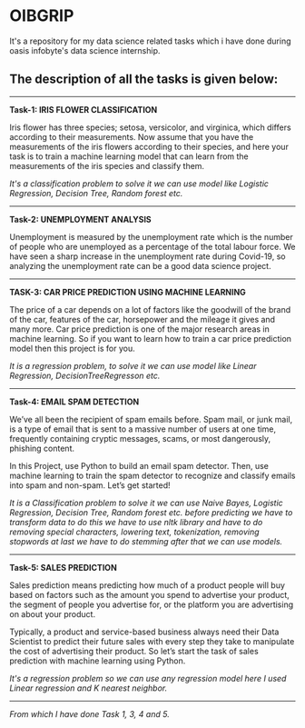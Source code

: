 # OIBGRIP
It's a repository for my data science related tasks which i have done during oasis infobyte's data science internship.

## The description of all the tasks is given below:
-------------------------------------------------------------------------------------------

**Task-1: IRIS FLOWER CLASSIFICATION**

Iris flower has three species; setosa, versicolor, and virginica, which differs according to their
measurements. Now assume that you have the measurements of the iris flowers according to
their species, and here your task is to train a machine learning model that can learn from the
measurements of the iris species and classify them.

_It's a classification problem to solve it we can use model like Logistic Regression, Decision Tree, Random forest etc._

-------------------------------------------------------------------------------------------
**Task-2: UNEMPLOYMENT ANALYSIS**

Unemployment is measured by the unemployment rate which is the number of people
who are unemployed as a percentage of the total labour force. We have seen a sharp
increase in the unemployment rate during Covid-19, so analyzing the unemployment rate
can be a good data science project. 

-------------------------------------------------------------------------------------------
**TASK-3: CAR PRICE PREDICTION USING MACHINE LEARNING**

The price of a car depends on a lot of factors like the goodwill of the brand of the car,
features of the car, horsepower and the mileage it gives and many more. Car price
prediction is one of the major research areas in machine learning. So if you want to learn
how to train a car price prediction model then this project is for you.

_It is a regression problem, to solve it we can use model like Linear Regression, DecisionTreeRegresson etc._

-------------------------------------------------------------------------------------------
**Task-4: EMAIL SPAM DETECTION**

We’ve all been the recipient of spam emails before. Spam mail, or junk mail, is a type of email
that is sent to a massive number of users at one time, frequently containing cryptic
messages, scams, or most dangerously, phishing content.

In this Project, use Python to build an email spam detector. Then, use machine learning to
train the spam detector to recognize and classify emails into spam and non-spam. Let’s get
started!

_It is a Classification problem to solve it we can use Naive Bayes, Logistic Regression, Decision Tree, Random forest etc. before predicting we have to transform data to do this we have to use nltk library and have to do removing special characters, lowering text, tokenization, removing stopwords at last we have to do stemming after that we can use models._

-------------------------------------------------------------------------------------------
**Task-5: SALES PREDICTION**

Sales prediction means predicting how much of a product people will buy based on factors
such as the amount you spend to advertise your product, the segment of people you
advertise for, or the platform you are advertising on about your product.

Typically, a product and service-based business always need their Data Scientist to predict
their future sales with every step they take to manipulate the cost of advertising their
product. So let’s start the task of sales prediction with machine learning using Python.

_It's a regression problem so we can use any regression model here I used Linear regression and K nearest neighbor._

-------------------------------------------------------------------------------------------

*From which I have done Task 1, 3, 4 and 5.*

